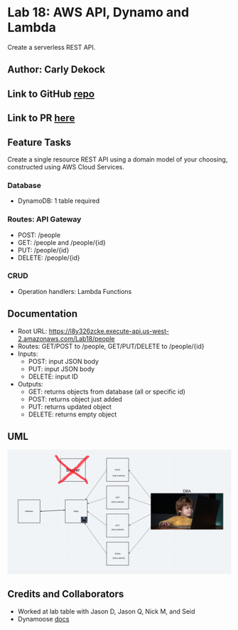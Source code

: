 # Lab 18: AWS API, Dynamo and Lambda

Create a serverless REST API.

## Author: Carly Dekock

## Link to GitHub [repo](https://github.com/carlydekock/serverless-api.git)
## Link to PR [here](https://github.com/carlydekock/serverless-api/pull/2)

## Feature Tasks

Create a single resource REST API using a domain model of your choosing, constructed using AWS Cloud Services.

### Database

- DynamoDB: 1 table required

### Routes: API Gateway

- POST: /people
- GET: /people and /people/{id}
- PUT: /people/{id}
- DELETE: /people/{id}

### CRUD

- Operation handlers: Lambda Functions

## Documentation

- Root URL: https://l8y326zcke.execute-api.us-west-2.amazonaws.com/Lab18/people
- Routes: GET/POST to /people, GET/PUT/DELETE to /people/{id}
- Inputs:
  - POST: input JSON body
  - PUT: input JSON body
  - DELETE: input ID
- Outputs:
  - GET: returns objects from database (all or specific id)
  - POST: returns object just added
  - PUT: returns updated object
  - DELETE: returns empty object

## UML

![image](/assets/UML.png)

## Credits and Collaborators

- Worked at lab table with Jason D, Jason Q, Nick M, and Seid
- Dynamoose [docs](https://dynamoosejs.com/getting_started/Introduction)
